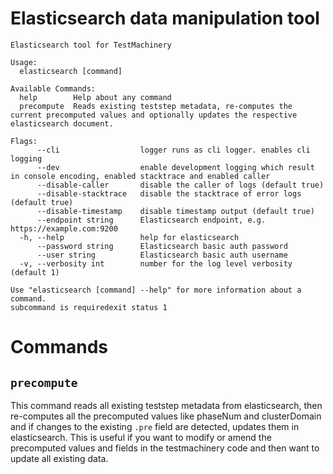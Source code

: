 # Elasticsearch data manipulation tool

```
Elasticsearch tool for TestMachinery

Usage:
  elasticsearch [command]

Available Commands:
  help        Help about any command
  precompute  Reads existing teststep metadata, re-computes the current precomputed values and optionally updates the respective elasticsearch document.

Flags:
      --cli                  logger runs as cli logger. enables cli logging
      --dev                  enable development logging which result in console encoding, enabled stacktrace and enabled caller
      --disable-caller       disable the caller of logs (default true)
      --disable-stacktrace   disable the stacktrace of error logs (default true)
      --disable-timestamp    disable timestamp output (default true)
      --endpoint string      Elasticsearch endpoint, e.g. https://example.com:9200
  -h, --help                 help for elasticsearch
      --password string      Elasticsearch basic auth password
      --user string          Elasticsearch basic auth username
  -v, --verbosity int        number for the log level verbosity (default 1)

Use "elasticsearch [command] --help" for more information about a command.
subcommand is requiredexit status 1
```

# Commands
## `precompute`
This command reads all existing teststep metadata from elasticsearch, then re-computes all the precomputed values like phaseNum and clusterDomain and if changes to the existing `.pre` field are detected, updates them in elasticsearch.
This is useful if you want to modify or amend the precomputed values and fields in the testmachinery code and then want to update all existing data.  
